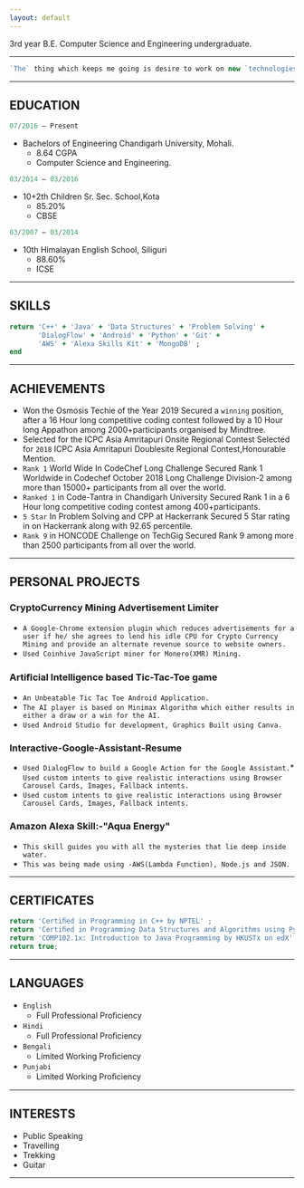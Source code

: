 ```yaml
---
layout: default
---
```


3rd year B.E. Computer Science and Engineering undergraduate.

* * *
```js
`The` thing which keeps me going is desire to work on new `technologies` + building something which will be used by 'billions' of users and makes a `diﬀerence` for them ;
```
* * *

## EDUCATION

```js
07/2016 – Present
```
- Bachelors of Engineering Chandigarh University, Mohali.
  - 8.64 CGPA
  - Computer Science and Engineering.

```js
03/2014 – 03/2016
```
- 10+2th Children Sr. Sec. School,Kota
  - 85.20%
  - CBSE

```js
03/2007 – 03/2014
```
- 10th Himalayan English School, Siliguri
  - 88.60%
  - ICSE

* * *

## SKILLS

```ruby
return 'C++' + 'Java' + 'Data Structures' + 'Problem Solving' +
       'DialogFlow' + 'Android' + 'Python' + 'Git' + 
       'AWS' + 'Alexa Skills Kit' + 'MongoDB' ;
end
```

* * *

## ACHIEVEMENTS 

- Won the Osmosis Techie of the Year 2019 Secured a `winning` position, after a 16 Hour long competitive coding contest followed by a 10 Hour long Appathon among 2000+participants organised by Mindtree.
- Selected for the ICPC Asia Amritapuri Onsite Regional Contest Selected for `2018` ICPC Asia Amritapuri Doublesite Regional Contest,Honourable Mention.
- `Rank 1` World Wide In CodeChef Long Challenge Secured Rank 1 Worldwide in Codechef October 2018 Long Challenge Division-2 among more than 15000+ participants from all over the world. 
- `Ranked 1` in Code-Tantra in Chandigarh University Secured Rank 1 in a 6 Hour long competitive coding contest among 400+participants.
- `5 Star` In Problem Solving and CPP at Hackerrank Secured 5 Star rating in on Hackerrank along with 92.65 percentile.
- `Rank 9` in HONCODE Challenge on TechGig Secured Rank 9 among more than 2500 participants from all over the world.

* * *

## PERSONAL PROJECTS 

### CryptoCurrency Mining Advertisement Limiter

* `A Google-Chrome extension plugin which reduces advertisements for a user if he/ she agrees to lend his idle CPU for Crypto Currency Mining and provide an alternate revenue source to website owners.`
* `Used Coinhive JavaScript miner for Monero(XMR) Mining.`

### Artiﬁcial Intelligence based Tic-Tac-Toe game
* `An Unbeatable Tic Tac Toe Android Application.` 
* `The AI player is based on Minimax Algorithm which either results in either a draw or a win for the AI.` 
* `Used Android Studio for development, Graphics Built using Canva.`

### Interactive-Google-Assistant-Resume 
* `Used DialogFlow to build a Google Action for the Google Assistant.`* `Used custom intents to give realistic interactions using Browser Carousel Cards, Images, Fallback intents.`
* `Used custom intents to give realistic interactions using Browser Carousel Cards, Images, Fallback intents.`

### Amazon Alexa Skill:-"Aqua Energy" 
* `This skill guides you with all the mysteries that lie deep inside water.` 
* `This was being made using -AWS(Lambda Function), Node.js and JSON.`

* * *

## CERTIFICATES 

```js
return 'Certiﬁed in Programming in C++ by NPTEL' ;
return 'Certiﬁed in Programming Data Structures and Algorithms using Python by NPTEL' ;
return 'COMP102.1x: Introduction to Java Programming by HKUSTx on edX' ;
return true;
```

* * *

## LANGUAGES

- `English`
  - Full Professional Proﬁciency
- `Hindi`
  - Full Professional Proﬁciency
- `Bengali`
  - Limited Working Proﬁciency
- `Punjabi`
  - Limited Working Proﬁciency

* * *  

## INTERESTS

* Public Speaking
* Travelling 
* Trekking 
* Guitar

* * *

<!--

Text can be **bold**, _italic_, ~~strikethrough~~ or `keyword`.

[Link to another page](./another-page.html).

There should be whitespace between paragraphs.

There should be whitespace between paragraphs. We recommend including a README, or a file with information about your project.

# Header 1

This is a normal paragraph following a header. GitHub is a code hosting platform for version control and collaboration. It lets you and others work together on projects from anywhere.

## Header 2

> This is a blockquote following a header.
>
> When something is important enough, you do it even if the odds are not in your favor.

### Header 3

```js
// Javascript code with syntax highlighting.
var fun = function lang(l) {
  dateformat.i18n = require('./lang/' + l)
  return true;
}
```

```ruby
# Ruby code with syntax highlighting
GitHubPages::Dependencies.gems.each do |gem, version|
  s.add_dependency(gem, "= #{version}")
end
```

#### Header 4

*   This is an unordered list following a header.
*   This is an unordered list following a header.
*   This is an unordered list following a header.

##### Header 5

1.  This is an ordered list following a header.
2.  This is an ordered list following a header.
3.  This is an ordered list following a header.

###### Header 6

| head1        | head two          | three |
|:-------------|:------------------|:------|
| ok           | good swedish fish | nice  |
| out of stock | good and plenty   | nice  |
| ok           | good `oreos`      | hmm   |
| ok           | good `zoute` drop | yumm  |

### There's a horizontal rule below this.

* * *

### Here is an unordered list:

*   Item foo
*   Item bar
*   Item baz
*   Item zip

### And an ordered list:

1.  Item one
1.  Item two
1.  Item three
1.  Item four

### And a nested list:

- level 1 item
  - level 2 item
  - level 2 item
    - level 3 item
    - level 3 item
- level 1 item
  - level 2 item
  - level 2 item
  - level 2 item
- level 1 item
  - level 2 item
  - level 2 item
- level 1 item

### Small image

![Octocat](https://github.githubassets.com/images/icons/emoji/octocat.png)

### Large image

![Branching](https://guides.github.com/activities/hello-world/branching.png)


### Definition lists can be used with HTML syntax.

<dl>
<dt>Name</dt>
<dd>Godzilla</dd>
<dt>Born</dt>
<dd>1952</dd>
<dt>Birthplace</dt>
<dd>Japan</dd>
<dt>Color</dt>
<dd>Green</dd>
</dl>

```
Long, single-line code blocks should not wrap. They should horizontally scroll if they are too long. This line should be long enough to demonstrate this.
```

```
The final element.
```
-->
